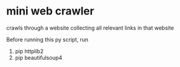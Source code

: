 # mini web crawler
crawls through a website collecting all relevant links in that website

Before running this py script, run
1. pip httplib2
2. pip beautifulsoup4
